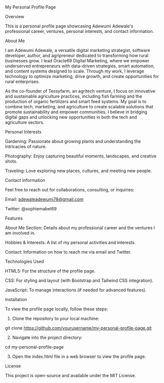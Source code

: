 My Personal Profile Page

Overview

This is a personal profile page showcasing Adewumi Adewale's professional career, ventures, personal interests, and contact information.

About Me

I am Adewumi Adewale, a versatile digital marketing strategist, software developer, author, and agripreneur dedicated to transforming how rural businesses grow. I lead Oracle69 Digital Marketing, where we empower underserved entrepreneurs with data-driven strategies, smart automation, and content systems designed to scale. Through my work, I leverage technology to optimize marketing, drive growth, and create opportunities for rural enterprises.

As the co-founder of Tessyfarm, an agritech venture, I focus on innovative and sustainable agriculture practices, including fish farming and the production of organic fertilizers and smart feed systems. My goal is to combine tech, marketing, and agriculture to create scalable solutions that promote sustainability and empower communities. I believe in bridging digital gaps and unlocking new opportunities in both the tech and agriculture sectors.

Personal Interests

Gardening: Passionate about growing plants and understanding the intricacies of nature.

Photography: Enjoy capturing beautiful moments, landscapes, and creative shots.

Traveling: Love exploring new places, cultures, and meeting new people.


Contact Information

Feel free to reach out for collaborations, consulting, or inquiries:

Email: adewaleadewumi78@gmail.com

Twitter: @sophiemabel69


Features

About Me Section: Details about my professional career and the ventures I am involved in.

Hobbies & Interests: A list of my personal activities and interests.

Contact: Information on how to reach me via email and Twitter.


Technologies Used

HTML5: For the structure of the profile page.

CSS: For styling and layout (with Bootstrap and Tailwind CSS integration).

JavaScript: To manage interactions (if needed for advanced features).


Installation

To view the profile page locally, follow these steps:

1. Clone the repository to your local machine:

git clone https://github.com/yourusername/my-personal-profile-page.git


2. Navigate into the project directory:

cd my-personal-profile-page


3. Open the index.html file in a web browser to view the profile page.



License

This project is open-source and available under the MIT License.